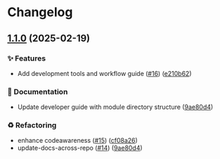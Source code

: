 # Changelog

## [1.1.0](https://github.com/Excoriate/terraform-registry-module-template/compare/v1.0.0...v1.1.0) (2025-02-19)


### ✨ Features

* Add development tools and workflow guide ([#16](https://github.com/Excoriate/terraform-registry-module-template/issues/16)) ([e210b62](https://github.com/Excoriate/terraform-registry-module-template/commit/e210b628d0531317c32daa8accdee0ab00487e42))


### 📝 Documentation

* Update developer guide with module directory structure ([9ae80d4](https://github.com/Excoriate/terraform-registry-module-template/commit/9ae80d45984c32ee82e5754480e44978b4c4bb2c))


### ♻️ Refactoring

* enhance codeawareness ([#15](https://github.com/Excoriate/terraform-registry-module-template/issues/15)) ([cf08a26](https://github.com/Excoriate/terraform-registry-module-template/commit/cf08a265a9edd1cf7fcbab3b84ec9d3b57f01df2))
* update-docs-across-repo ([#14](https://github.com/Excoriate/terraform-registry-module-template/issues/14)) ([9ae80d4](https://github.com/Excoriate/terraform-registry-module-template/commit/9ae80d45984c32ee82e5754480e44978b4c4bb2c))
